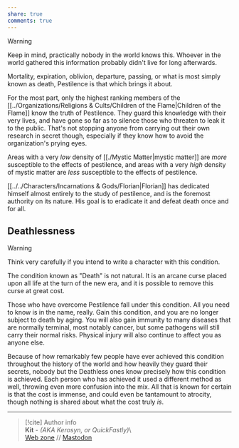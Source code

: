 ```yaml
---  
share: true  
comments: true  
---  
```

> [!warning]  
> Keep in mind, practically nobody in the world knows this. Whoever in the world gathered this information probably didn't live for long afterwards.  
  
Mortality, expiration, oblivion, departure, passing, or what is most simply known as death, Pestilence is that which brings it about.  
  
For the most part, only the highest ranking members of the [[../Organizations/Religions & Cults/Children of the Flame|Children of the Flame]] know the truth of Pestilence. They guard this knowledge with their very lives, and have gone so far as to silence those who threaten to leak it to the public. That's not stopping anyone from carrying out their own research in secret though, especially if they know how to avoid the organization's prying eyes.  
  
Areas with a very *low* density of [[./Mystic Matter|mystic matter]] are *more* susceptible to the effects of pestilence, and areas with a very *high* density of mystic matter are *less* susceptible to the effects of pestilence.  
  
[[../../Characters/Incarnations & Gods/Florian|Florian]] has dedicated himself almost entirely to the study of pestilence, and is the foremost authority on its nature. His goal is to eradicate it and defeat death once and for all.  
  
## Deathlessness  
  
> [!warning]  
> Think very carefully if you intend to write a character with this condition.  
  
The condition known as "Death" is not natural. It is an arcane curse placed upon all life at the turn of the new era, and it is possible to remove this curse at great cost.  
  
Those who have overcome Pestilence fall under this condition. All you need to know is in the name, really. Gain this condition, and you are no longer subject to death by aging. You will also gain immunity to many diseases that are normally terminal, most notably cancer, but some pathogens will still carry their normal risks. Physical injury will also continue to affect you as anyone else.  
  
Because of how remarkably few people have ever achieved this condition throughout the history of the world and how heavily they guard their secrets, nobody but the Deathless ones know precisely how this condition is achieved. Each person who has achieved it used a different method as well, throwing even more confusion into the mix. All that is known for certain is that the cost is immense, and could even be tantamount to atrocity, though nothing is shared about what the cost truly *is*.  
  
-----  
> [!cite] Author info  
> **Kit** - *(AKA Kerosyn, or QuickFastly)*\  
> [Web zone](https://kitabe.link) // [Mastodon](https://social.tripulse.net/@kit)